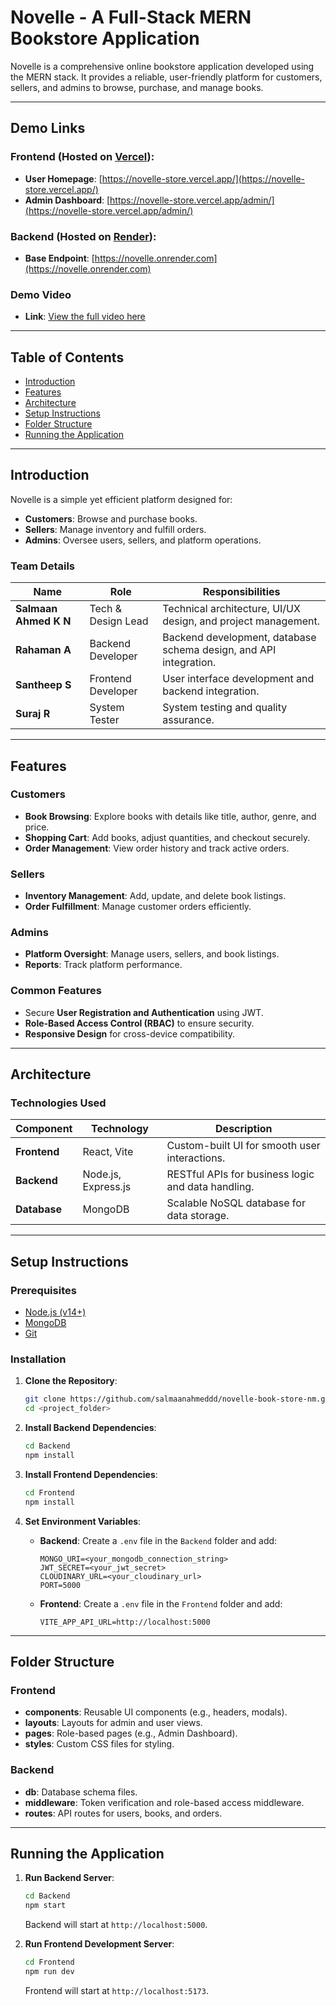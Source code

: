 # **Novelle - A Full-Stack MERN Bookstore Application**

Novelle is a comprehensive online bookstore application developed using the MERN stack. It provides a reliable, user-friendly platform for customers, sellers, and admins to browse, purchase, and manage books.

---

## **Demo Links**

### **Frontend** (Hosted on [Vercel](https://vercel.com)):
- **User Homepage**: [https://novelle-store.vercel.app/](https://novelle-store.vercel.app/)
- **Admin Dashboard**: [https://novelle-store.vercel.app/admin/](https://novelle-store.vercel.app/admin/)

### **Backend** (Hosted on [Render](https://render.com)):
- **Base Endpoint**: [https://novelle.onrender.com](https://novelle.onrender.com)

### **Demo Video** 
- **Link**: [View the full video here](https://drive.google.com/drive/folders/1mpySmPubfOlK0fZLStXln7KCIcinelqR?usp=sharing)

---

## **Table of Contents**

- [Introduction](#introduction)
- [Features](#features)
- [Architecture](#architecture)
- [Setup Instructions](#setup-instructions)
- [Folder Structure](#folder-structure)
- [Running the Application](#running-the-application)

---

## **Introduction**

Novelle is a simple yet efficient platform designed for:
- **Customers**: Browse and purchase books.
- **Sellers**: Manage inventory and fulfill orders.
- **Admins**: Oversee users, sellers, and platform operations.

### **Team Details**

| **Name**             | **Role**             | **Responsibilities**                                              |
|-----------------------|----------------------|--------------------------------------------------------------------|
| **Salmaan Ahmed K N** | Tech & Design Lead  | Technical architecture, UI/UX design, and project management.     |
| **Rahaman A**         | Backend Developer   | Backend development, database schema design, and API integration. |
| **Santheep S**        | Frontend Developer  | User interface development and backend integration.               |
| **Suraj R**           | System Tester       | System testing and quality assurance.                             |

---

## **Features**

### **Customers**
- **Book Browsing**: Explore books with details like title, author, genre, and price.
- **Shopping Cart**: Add books, adjust quantities, and checkout securely.
- **Order Management**: View order history and track active orders.

### **Sellers**
- **Inventory Management**: Add, update, and delete book listings.
- **Order Fulfillment**: Manage customer orders efficiently.

### **Admins**
- **Platform Oversight**: Manage users, sellers, and book listings.
- **Reports**: Track platform performance.

### **Common Features**
- Secure **User Registration and Authentication** using JWT.
- **Role-Based Access Control (RBAC)** to ensure security.
- **Responsive Design** for cross-device compatibility.

---

## **Architecture**

### **Technologies Used**

| **Component**   | **Technology**          | **Description**                                   |
|------------------|-------------------------|---------------------------------------------------|
| **Frontend**    | React, Vite             | Custom-built UI for smooth user interactions.    |
| **Backend**     | Node.js, Express.js     | RESTful APIs for business logic and data handling.|
| **Database**    | MongoDB                 | Scalable NoSQL database for data storage.        |

---

## **Setup Instructions**

### **Prerequisites**
- [Node.js (v14+)](https://nodejs.org)
- [MongoDB](https://www.mongodb.com)
- [Git](https://git-scm.com/)

### **Installation**
1. **Clone the Repository**:
   ```bash
   git clone https://github.com/salmaanahmeddd/novelle-book-store-nm.git
   cd <project_folder>
   ```

2. **Install Backend Dependencies**:
   ```bash
   cd Backend
   npm install
   ```

3. **Install Frontend Dependencies**:
   ```bash
   cd Frontend
   npm install
   ```

4. **Set Environment Variables**:
   - **Backend**: Create a `.env` file in the `Backend` folder and add:
     ```env
     MONGO_URI=<your_mongodb_connection_string>
     JWT_SECRET=<your_jwt_secret>
     CLOUDINARY_URL=<your_cloudinary_url>
     PORT=5000
     ```
   - **Frontend**: Create a `.env` file in the `Frontend` folder and add:
     ```env
     VITE_APP_API_URL=http://localhost:5000
     ```

---

## **Folder Structure**

### **Frontend**
- **components**: Reusable UI components (e.g., headers, modals).
- **layouts**: Layouts for admin and user views.
- **pages**: Role-based pages (e.g., Admin Dashboard).
- **styles**: Custom CSS files for styling.

### **Backend**
- **db**: Database schema files.
- **middleware**: Token verification and role-based access middleware.
- **routes**: API routes for users, books, and orders.

---

## **Running the Application**

1. **Run Backend Server**:
   ```bash
   cd Backend
   npm start
   ```

   Backend will start at `http://localhost:5000`.

2. **Run Frontend Development Server**:
   ```bash
   cd Frontend
   npm run dev
   ```

   Frontend will start at `http://localhost:5173`.
